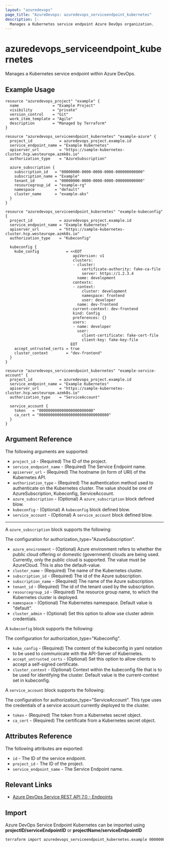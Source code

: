 ```yaml
---
layout: "azuredevops"
page_title: "AzureDevops: azuredevops_serviceendpoint_kubernetes"
description: |-
  Manages a Kubernetes service endpoint Azure DevOps organization.
---
```


# azuredevops_serviceendpoint_kubernetes

Manages a Kubernetes service endpoint within Azure DevOps.

## Example Usage

```hcl
resource "azuredevops_project" "example" {
  name               = "Example Project"
  visibility         = "private"
  version_control    = "Git"
  work_item_template = "Agile"
  description        = "Managed by Terraform"
}

resource "azuredevops_serviceendpoint_kubernetes" "example-azure" {
  project_id            = azuredevops_project.example.id
  service_endpoint_name = "Example Kubernetes"
  apiserver_url         = "https://sample-kubernetes-cluster.hcp.westeurope.azmk8s.io"
  authorization_type    = "AzureSubscription"

  azure_subscription {
    subscription_id   = "00000000-0000-0000-0000-000000000000"
    subscription_name = "Example"
    tenant_id         = "00000000-0000-0000-0000-000000000000"
    resourcegroup_id  = "example-rg"
    namespace         = "default"
    cluster_name      = "example-aks"
  }
}

resource "azuredevops_serviceendpoint_kubernetes" "example-kubeconfig" {
  project_id            = azuredevops_project.example.id
  service_endpoint_name = "Example Kubernetes"
  apiserver_url         = "https://sample-kubernetes-cluster.hcp.westeurope.azmk8s.io"
  authorization_type    = "Kubeconfig"

  kubeconfig {
    kube_config            = <<EOT
                              apiVersion: v1
                              clusters:
                              - cluster:
                                  certificate-authority: fake-ca-file
                                  server: https://1.2.3.4
                                name: development
                              contexts:
                              - context:
                                  cluster: development
                                  namespace: frontend
                                  user: developer
                                name: dev-frontend
                              current-context: dev-frontend
                              kind: Config
                              preferences: {}
                              users:
                              - name: developer
                                user:
                                  client-certificate: fake-cert-file
                                  client-key: fake-key-file
                             EOT
    accept_untrusted_certs = true
    cluster_context        = "dev-frontend"
  }
}

resource "azuredevops_serviceendpoint_kubernetes" "example-service-account" {
  project_id            = azuredevops_project.example.id
  service_endpoint_name = "Example Kubernetes"
  apiserver_url         = "https://sample-kubernetes-cluster.hcp.westeurope.azmk8s.io"
  authorization_type    = "ServiceAccount"

  service_account {
    token   = "000000000000000000000000"
    ca_cert = "0000000000000000000000000000000"
  }
}
```

## Argument Reference

The following arguments are supported:

- `project_id` - (Required) The ID of the project.
- `service_endpoint_name` - (Required) The Service Endpoint name.
- `apiserver_url` - (Required) The hostname (in form of URI) of the Kubernetes API.
- `authorization_type` - (Required) The authentication method used to authenticate on the Kubernetes cluster. The value should be one of AzureSubscription, Kubeconfig, ServiceAccount.
- `azure_subscription` - (Optional) A `azure_subscription` block defined blow. 
- `kubeconfig` - (Optional) A `kubeconfig` block defined blow.
- `service_account` - (Optional)  A `service_account` block defined blow.

---

A `azure_subscription` block supports the following:

The configuration for authorization_type="AzureSubscription".

- `azure_environment` - (Optional) Azure environment refers to whether the public cloud offering or domestic (government) clouds are being used. Currently, only the public cloud is supported. The value must be AzureCloud. This is also the default-value.
- `cluster_name` - (Required) The name of the Kubernetes cluster.
- `subscription_id` - (Required) The id of the Azure subscription.
- `subscription_name` - (Required) The name of the Azure subscription.
- `tenant_id` - (Required) The id of the tenant used by the subscription.
- `resourcegroup_id` - (Required) The resource group name, to which the Kubernetes cluster is deployed.
- `namespace` - (Optional) The Kubernetes namespace. Default value is "default".
- `cluster_admin` - (Optional) Set this option to allow use cluster admin credentials.

A `kubeconfig` block supports the following: 

The configuration for authorization_type="Kubeconfig". 

- `kube_config` - (Required) The content of the kubeconfig in yaml notation to be used to communicate with the API-Server of Kubernetes.
- `accept_untrusted_certs` - (Optional) Set this option to allow clients to accept a self-signed certificate.
- `cluster_context` - (Optional) Context within the kubeconfig file that is to be used for identifying the cluster. Default value is the current-context set in kubeconfig.

A `service_account` block supports the following:  

The configuration for authorization_type="ServiceAccount". This type uses the credentials of a service account currently deployed to the cluster.

- `token` - (Required) The token from a Kubernetes secret object.
- `ca_cert` - (Required) The certificate from a Kubernetes secret object.

## Attributes Reference

The following attributes are exported:

- `id` - The ID of the service endpoint.
- `project_id` - The ID of the project.
- `service_endpoint_name` - The Service Endpoint name.

## Relevant Links

- [Azure DevOps Service REST API 7.0 - Endpoints](https://docs.microsoft.com/en-us/rest/api/azure/devops/serviceendpoint/endpoints?view=azure-devops-rest-7.0)

## Import

Azure DevOps Service Endpoint Kubernetes can be imported using **projectID/serviceEndpointID** or **projectName/serviceEndpointID**

```sh
terraform import azuredevops_serviceendpoint_kubernetes.example 00000000-0000-0000-0000-000000000000/00000000-0000-0000-0000-000000000000
```

